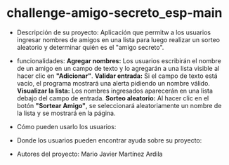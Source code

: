 # challenge-amigo-secreto_esp-main


- Descripción de su proyecto:
Aplicación que permitw a los usuarios ingresar nombres de amigos en una lista para luego realizar un sorteo aleatorio y determinar quién es el "amigo secreto".
  
- funcionalidades:
**Agregar nombres:** Los usuarios escribirán el nombre de un amigo en un campo de texto y lo agregarán a una lista visible al hacer clic en **"Adicionar"**.
**Validar entrada:** Si el campo de texto está vacío, el programa mostrará una alerta pidiendo un nombre válido.
**Visualizar la lista:** Los nombres ingresados aparecerán en una lista debajo del campo de entrada.
**Sorteo aleatorio:** Al hacer clic en el botón **"Sortear Amigo"**, se seleccionará aleatoriamente un nombre de la lista y se mostrará en la página.
  
- Cómo pueden usarlo los usuarios:

  
- Donde los usuarios pueden encontrar ayuda sobre su proyecto:

  
- Autores del proyecto:
Mario Javier Martínez Ardila
  
